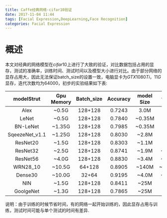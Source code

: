 ```yaml
---
title: Caffe经典网络-cifar10验证
date: 2017-11-04 11:44
tags: [Facial Expression,DeepLearning,Face Recognition]
categories: Facial Expression
---
```


# 概述
  本文对经典的网络模型在$cifar10$上进行了大致的验证，对比数据包括占用的显存，测试的准确率，训练时间、测试时间以及模型大小进行对比。由于部分网络的显存占用大，因此无法保证batch_size的设置一致，电脑显卡为$GTX1080Ti$，$11G$显存，迭代次数均为64000，初步的实验结果如下表:

|   modelStrut   | Gpu Memory | Batch_size | Accuracy | model Size | train time | test time |
|:--------------:|:----------:|:----------:|:--------:|:----------:|:----------:| --------- |
|      Alex      |   ~0.5G    |  128+128   |  0.7243  |    3.0M    |   ~7min    | ~0.67ms   |
|     LeNet      |   ~0.5G    |  128+128   |  0.7840  |   ~0.35M   |   ~28min   | ~0.84ms   |
|    BN-LeNet    |   ~1.35G   |  128+128   |  0.7985  |   ~0.35M   |   ~16min   | ~0.86ms   |
| SqeezeNet_v1.1 |   ~1.25G   |  128+128   |  0.8030  |   ~2.8M    |   ~30min   | ~3.02ms   |
|    ResNet20    |   ~1.5G    |  128+128   |  0.8303  |   ~1.1M    |  ~1h5min   | ~4.55ms   |
|    ResNet32    |   ~2.5G    |  128+128   |  0.8741  |   ~1.9M    |  ~1h53min  | ~6.91ms   |
|    ResNet56    |   ~4.0G    |  128+128   |  0.8830  |   ~3.4M    |  ~3h20min  | ~11.65ms  |
|    WRN28_10    |   ~10.5G   |   64+128   |  0.8905  |   ~140M    | ~12h55min  | ~9.31ms   |
|    Dense30     |   ~10.0G   |   32+64    |  0.9195  |   ~4.0M    |  ~3h38min  | ~14.73ms  |
|      NIN       |   ~1.5G    |  128+128   |  0.8411  |    ~25M    |   ~46min   | ~1.99ms   |
|   GoolgeNet    |   ~1.3G    |  128+128   |  0.7865  |    ~25M    |   ~30min   | ~8.42ms   |

说明：由于训练的时候节省时间，有的网络一起开始训练的，因此显存占用与训练，测试时间可能与单个测试的时间有差异.

##
